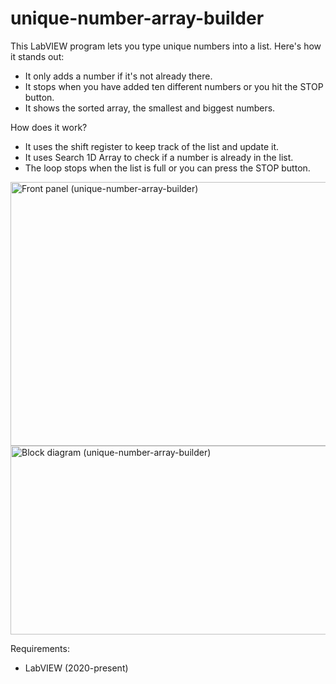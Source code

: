 # unique-number-array-builder

This LabVIEW program lets you type unique numbers into a list. Here's how it stands out:
- It only adds a number if it's not already there.
- It stops when you have added ten different numbers or you hit the STOP button.
- It shows the sorted array, the smallest and biggest numbers.

How does it work?
- It uses the shift register to keep track of the list and update it.
- It uses Search 1D Array to check if a number is already in the list.
- The loop stops when the list is full or you can press the STOP button.


<img width="754" height="422" alt="Front panel (unique-number-array-builder)" src="https://github.com/user-attachments/assets/0249dd37-3cd5-43df-8a8d-eaf16781a8f1" />
<img width="824" height="302" alt="Block diagram (unique-number-array-builder)" src="https://github.com/user-attachments/assets/0262f87c-b091-47e9-961d-8b15d57400b8" />

Requirements:
- LabVIEW (2020-present)


